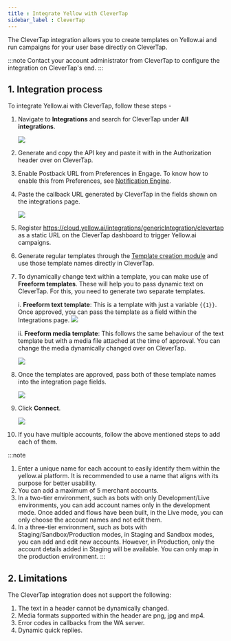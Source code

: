 ```yaml
---
title : Integrate Yellow with CleverTap
sidebar_label : CleverTap
---
```



The CleverTap integration allows you to create templates on Yellow.ai and run campaigns for your user base directly on CleverTap.

:::note
Contact your account administrator from CleverTap to configure the integration on CleverTap's end.
:::

## 1. Integration process

To integrate Yellow.ai with CleverTap, follow these steps - 

1. Navigate to **Integrations** and search for CleverTap under **All integrations**.

   ![](https://i.imgur.com/kUvNRVp.jpg)

2. Generate and copy the API key and paste it with in the Authorization header over on CleverTap. 
3. Enable Postback URL from Preferences in Engage. To know how to enable this from Preferences, see [Notification Engine](https://docs.yellow.ai/docs/platform_concepts/engagement/outbound/notification-engine#14-send-delivery-status-to-webhook).
4. Paste the callback URL generated by CleverTap in the fields shown on the integrations page.

   ![](https://i.imgur.com/eqNJf36.png)

5. Register https://cloud.yellow.ai/integrations/genericIntegration/clevertap as a static URL on the CleverTap dashboard to trigger Yellow.ai campaigns. 
6. Generate regular templates through the [Template creation module](https://docs.yellow.ai/docs/platform_concepts/engagement/outbound/templates/overview) and use those template names directly in CleverTap.
7. To dynamically change text within a template, you can make use of **Freeform templates**. These will help you to pass dynamic text on CleverTap. For this, you need to generate two separate templates.

   i. **Freeform text template**: This is a template with just a variable `{{1}}`. Once approved, you can pass the template as a field within the Integrations page.
   ![](https://i.imgur.com/3TVLSl6.png)

   ii. **Freeform media template**: This follows the same behaviour of the text template but with a media file attached at the time of approval. You can change the media dynamically changed over on CleverTap. 

   ![](https://i.imgur.com/E0kCb5K.jpg)


8. Once the templates are approved, pass both of these template names into the integration page fields.

   ![](https://i.imgur.com/4KzE6d1.png)

9. Click **Connect**.

   ![](https://i.imgur.com/4KzE6d1.png)

10. If you have multiple accounts, follow the above mentioned steps to add each of them.

:::note
1. Enter a unique name for each account to easily identify them within the yellow.ai platform. It is recommended to use a name that aligns with its purpose for better usability. 
2. You can add a maximum of 5 merchant accounts.
3. In a two-tier environment, such as bots with only Development/Live environments, you can add account names only in the development mode. Once added and flows have been built, in the Live mode, you can only choose the account names and not edit them.
4. In a three-tier environment, such as bots with Staging/Sandbox/Production modes, in Staging and Sandbox modes, you can add and edit new accounts. However, in Production, only the account details added in Staging will be available. You can only map in the production environment.
:::

## 2. Limitations
The CleverTap integration does not support the following: 
1. The text in a header cannot be dynamically changed.
2. Media formats supported within the header are png, jpg and mp4.
3. Error codes in callbacks from the WA server.
4. Dynamic quick replies.
